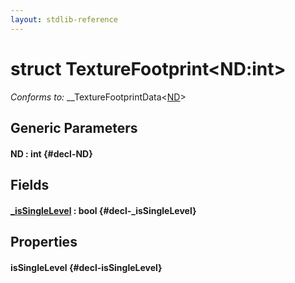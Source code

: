 ```yaml
---
layout: stdlib-reference
---
```


# struct TextureFootprint\<ND:int\>

*Conforms to:* \_\_TextureFootprintData\<[ND](/stdlib-reference/types/TextureFootprint/index#decl-ND)\>

## Generic Parameters

#### ND  : int {#decl-ND}

## Fields

#### [\_isSingleLevel](/stdlib-reference/types/TextureFootprint/isSingleLevel) : bool {#decl-_isSingleLevel}

## Properties

#### isSingleLevel {#decl-isSingleLevel}


